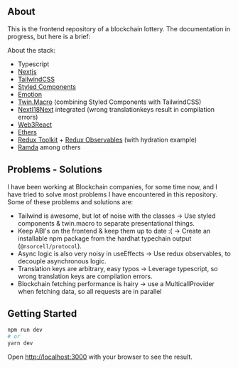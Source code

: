 ## About

This is the frontend repository of a blockchain lottery. The documentation in progress, but here is a brief:

About the stack:  
- Typescript  
- [Nextjs](https://nextjs.org/)
- [TailwindCSS](https://tailwindcss.com/)  
- [Styled Components](https://styled-components.com/)
- [Emotion](https://emotion.sh)  
- [Twin.Macro](https://github.com/ben-rogerson/twin.macro) (combining Styled Components with TailwindCSS)  
- [NextI18Next](https://github.com/i18next/next-i18next) integrated (wrong translationkeys result in compilation errors)  
- [Web3React](https://github.com/Uniswap/web3-react)  
- [Ethers](https://docs.ethers.io/v5/)  
- [Redux Toolkit](https://redux-toolkit.js.org/) + [Redux Observables](https://redux-observable.js.org/) (with hydration example)  
- [Ramda](https://ramdajs.com/)
among others

## Problems - Solutions
I have been working at Blockchain companies, for some time now, and I have tried to solve most problems I have encountered in this repository.
Some of these problems and solutions are:
- Tailwind is awesome, but lot of noise with the classes -> Use styled components & twin.macro to separate presentational things.
- Keep ABI's on the frontend & keep them up to date :( -> Create an installable npm package from the hardhat typechain output (`@nsorcell/protocol`).
- Async logic is also very noisy in useEffects -> Use redux observables, to decouple asynchronous logic.
- Translation keys are arbitrary, easy typos -> Leverage typescript, so wrong translation keys are compilation errors.
- Blockchain fetching performance is hairy -> use a MulticallProvider when fetching data, so all requests are in parallel

## Getting Started

```bash
npm run dev
# or
yarn dev
```

Open [http://localhost:3000](http://localhost:3000) with your browser to see the result.


